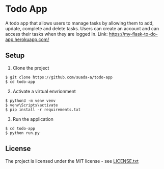 # Todo App

A todo app that allows users to manage tasks by allowing them to add, update, complete and delete tasks.
Users can create an account and can access their tasks when they are logged in.
Link: https://my-flask-to-do-app.herokuapp.com/

## Setup

1. Clone the project
```
$ git clone https://github.com/suada-a/todo-app
$ cd todo-app
````
2. Activate a virtual envrionment
```
$ python3 -m venv venv
$ venv\Scripts\activate
$ pip install -r requirements.txt
```
3. Run the application
```
$ cd todo-app
$ python run.py
```
## License
The project is licensed under the MIT license - see [LICENSE.txt](./LICENSE.txt)